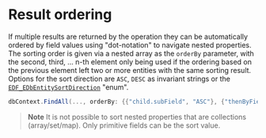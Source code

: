 # Result ordering
If multiple results are returned by the operation they can be automatically ordered by field values using "dot-notation" to navigate nested properties.
The sorting order is given via a nested array as the `orderBy` parameter, with the second, third, ... n-th element only being used if the ordering based on the previous element left two or more entities with the same sorting result.
Options for the sort direction are `ASC`, `DESC` as invariant strings or the [`EDF_EDbEntitySortDirection`](https://enfusionengine.com/api/redirect?to=enfusion://ScriptEditor/Scripts/Game/EDF_DbEntitySorter.c;1) "enum".
```cs
dbContext.FindAll(..., orderBy: {{"child.subField", "ASC"}, {"thenByField", EDF_EDbEntitySortDirection.DESCENDING}});
```

> **Note**
> It is not possible to sort nested properties that are collections (array/set/map). Only primitive fields can be the sort value.
